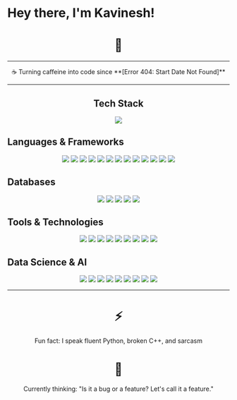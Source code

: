 # Hey there, I'm Kavinesh!  

<div align="center">
  <h1>👋</h1>  
</div>  

---

<div align="center">  
  ☕ Turning caffeine into code since **[Error 404: Start Date Not Found]**  
</div>  

---

<h2 align="center">Tech Stack</h2>  

<div align="center">
  <img src="https://img.icons8.com/fluency/48/000000/laptop.png"/>
</div>  

## Languages & Frameworks  
<p align="center">
  <img src="https://img.shields.io/badge/python-%233776AB.svg?style=for-the-badge&logo=python&logoColor=white"/>
  <img src="https://img.shields.io/badge/C%2B%2B-%2300599C.svg?style=for-the-badge&logo=c%2B%2B&logoColor=white"/>
  <img src="https://img.shields.io/badge/C-%2300599C.svg?style=for-the-badge&logo=c&logoColor=white"/>
  <img src="https://img.shields.io/badge/Java-%23ED8B00.svg?style=for-the-badge&logo=java&logoColor=white"/>
  <img src="https://img.shields.io/badge/JavaScript-%23F7DF1E.svg?style=for-the-badge&logo=javascript&logoColor=black"/>
  <img src="https://img.shields.io/badge/react.js-%2361DAFB.svg?style=for-the-badge&logo=react&logoColor=black"/>
  <img src="https://img.shields.io/badge/nuxt.js-%2300DC82.svg?style=for-the-badge&logo=nuxt.js&logoColor=white"/>
  <img src="https://img.shields.io/badge/node.js-%2343853D.svg?style=for-the-badge&logo=node.js&logoColor=white"/>
  <img src="https://img.shields.io/badge/flask-%23000000.svg?style=for-the-badge&logo=flask&logoColor=white"/>
  <img src="https://img.shields.io/badge/FastAPI-%23009688.svg?style=for-the-badge&logo=fastapi&logoColor=white"/>
  <img src="https://img.shields.io/badge/tailwindcss-%2306B6D4.svg?style=for-the-badge&logo=tailwindcss&logoColor=white"/>
  <img src="https://img.shields.io/badge/next.js-%23000000.svg?style=for-the-badge&logo=next.js&logoColor=white"/>
  <img src="https://img.shields.io/badge/django-%23092E20.svg?style=for-the-badge&logo=django&logoColor=white"/>
</p>

## Databases  
<p align="center">
  <img src="https://img.shields.io/badge/mysql-%2300f.svg?style=for-the-badge&logo=mysql&logoColor=white"/>
  <img src="https://img.shields.io/badge/postgresql-%23316192.svg?style=for-the-badge&logo=postgresql&logoColor=white"/>
  <img src="https://img.shields.io/badge/mongodb-%2347A248.svg?style=for-the-badge&logo=mongodb&logoColor=white"/>
  <img src="https://img.shields.io/badge/supabase-%232E2E2E.svg?style=for-the-badge&logo=supabase&logoColor=3ECF8E"/>
  <img src="https://img.shields.io/badge/cockroachdb-%235E85C0.svg?style=for-the-badge&logo=cockroachlabs&logoColor=white"/>
</p>

## Tools & Technologies  
<p align="center">
  <img src="https://img.shields.io/badge/git-%23F05033.svg?style=for-the-badge&logo=git&logoColor=white"/>
  <img src="https://img.shields.io/badge/linux-%23FCC624.svg?style=for-the-badge&logo=linux&logoColor=black"/>
  <img src="https://img.shields.io/badge/firebase-%23FFCA28.svg?style=for-the-badge&logo=firebase&logoColor=black"/>
  <img src="https://img.shields.io/badge/docker-%232496ED.svg?style=for-the-badge&logo=docker&logoColor=white"/>
  <img src="https://img.shields.io/badge/kubernetes-%23326CE5.svg?style=for-the-badge&logo=kubernetes&logoColor=white"/>
  <img src="https://img.shields.io/badge/AWS%20EKS-%23FF9900.svg?style=for-the-badge&logo=amazon-aws&logoColor=white"/>
  <img src="https://img.shields.io/badge/AWS%20EC2-%23FF9900.svg?style=for-the-badge&logo=amazon-ec2&logoColor=white"/>
  <img src="https://img.shields.io/badge/AWS%20S3-%23232F3E.svg?style=for-the-badge&logo=amazon-s3&logoColor=white"/>
  <img src="https://img.shields.io/badge/netlify-%23000000.svg?style=for-the-badge&logo=netlify&logoColor=white"/>
</p>

## Data Science & AI  
<p align="center">
  <img src="https://img.shields.io/badge/TensorFlow-%23FF6F00.svg?style=for-the-badge&logo=tensorflow&logoColor=white"/>
  <img src="https://img.shields.io/badge/PyTorch-%23EE4C2C.svg?style=for-the-badge&logo=pytorch&logoColor=white"/>
  <img src="https://img.shields.io/badge/numpy-%23013243.svg?style=for-the-badge&logo=numpy&logoColor=white"/>
  <img src="https://img.shields.io/badge/Keras-%23D00000.svg?style=for-the-badge&logo=keras&logoColor=white"/>
  <img src="https://img.shields.io/badge/matplotlib-%2300599C.svg?style=for-the-badge&logo=matplotlib&logoColor=white"/>
  <img src="https://img.shields.io/badge/pandas-%23150458.svg?style=for-the-badge&logo=pandas&logoColor=white"/>
  <img src="https://img.shields.io/badge/Plotly-%233F4F75.svg?style=for-the-badge&logo=plotly&logoColor=white"/>
  <img src="https://img.shields.io/badge/Notion-%23000000.svg?style=for-the-badge&logo=notion&logoColor=white"/>
  <img src="https://img.shields.io/badge/Arduino-%2300979D.svg?style=for-the-badge&logo=arduino&logoColor=white"/>
</p>

---

<div align="center">
  <h1>⚡</h1>  
  <p>Fun fact: I speak fluent Python, broken C++, and sarcasm</p>  
</div>  

<div align="center">
  <h1>💭</h1>  
  <p>Currently thinking: "Is it a bug or a feature? Let's call it a feature."</p>  
</div>  
